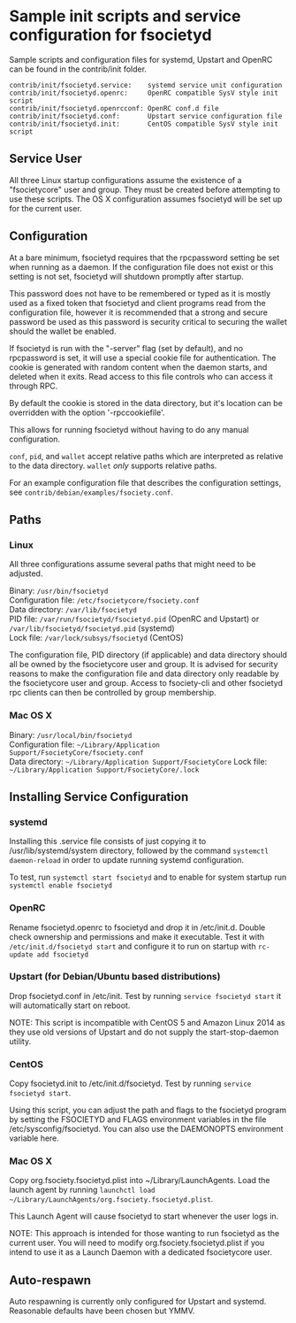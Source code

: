 Sample init scripts and service configuration for fsocietyd
==========================================================

Sample scripts and configuration files for systemd, Upstart and OpenRC
can be found in the contrib/init folder.

    contrib/init/fsocietyd.service:    systemd service unit configuration
    contrib/init/fsocietyd.openrc:     OpenRC compatible SysV style init script
    contrib/init/fsocietyd.openrcconf: OpenRC conf.d file
    contrib/init/fsocietyd.conf:       Upstart service configuration file
    contrib/init/fsocietyd.init:       CentOS compatible SysV style init script

Service User
---------------------------------

All three Linux startup configurations assume the existence of a "fsocietycore" user
and group.  They must be created before attempting to use these scripts.
The OS X configuration assumes fsocietyd will be set up for the current user.

Configuration
---------------------------------

At a bare minimum, fsocietyd requires that the rpcpassword setting be set
when running as a daemon.  If the configuration file does not exist or this
setting is not set, fsocietyd will shutdown promptly after startup.

This password does not have to be remembered or typed as it is mostly used
as a fixed token that fsocietyd and client programs read from the configuration
file, however it is recommended that a strong and secure password be used
as this password is security critical to securing the wallet should the
wallet be enabled.

If fsocietyd is run with the "-server" flag (set by default), and no rpcpassword is set,
it will use a special cookie file for authentication. The cookie is generated with random
content when the daemon starts, and deleted when it exits. Read access to this file
controls who can access it through RPC.

By default the cookie is stored in the data directory, but it's location can be overridden
with the option '-rpccookiefile'.

This allows for running fsocietyd without having to do any manual configuration.

`conf`, `pid`, and `wallet` accept relative paths which are interpreted as
relative to the data directory. `wallet` *only* supports relative paths.

For an example configuration file that describes the configuration settings,
see `contrib/debian/examples/fsociety.conf`.

Paths
---------------------------------

### Linux

All three configurations assume several paths that might need to be adjusted.

Binary:              `/usr/bin/fsocietyd`  
Configuration file:  `/etc/fsocietycore/fsociety.conf`  
Data directory:      `/var/lib/fsocietyd`  
PID file:            `/var/run/fsocietyd/fsocietyd.pid` (OpenRC and Upstart) or `/var/lib/fsocietyd/fsocietyd.pid` (systemd)  
Lock file:           `/var/lock/subsys/fsocietyd` (CentOS)  

The configuration file, PID directory (if applicable) and data directory
should all be owned by the fsocietycore user and group.  It is advised for security
reasons to make the configuration file and data directory only readable by the
fsocietycore user and group.  Access to fsociety-cli and other fsocietyd rpc clients
can then be controlled by group membership.

### Mac OS X

Binary:              `/usr/local/bin/fsocietyd`  
Configuration file:  `~/Library/Application Support/FsocietyCore/fsociety.conf`  
Data directory:      `~/Library/Application Support/FsocietyCore`
Lock file:           `~/Library/Application Support/FsocietyCore/.lock`

Installing Service Configuration
-----------------------------------

### systemd

Installing this .service file consists of just copying it to
/usr/lib/systemd/system directory, followed by the command
`systemctl daemon-reload` in order to update running systemd configuration.

To test, run `systemctl start fsocietyd` and to enable for system startup run
`systemctl enable fsocietyd`

### OpenRC

Rename fsocietyd.openrc to fsocietyd and drop it in /etc/init.d.  Double
check ownership and permissions and make it executable.  Test it with
`/etc/init.d/fsocietyd start` and configure it to run on startup with
`rc-update add fsocietyd`

### Upstart (for Debian/Ubuntu based distributions)

Drop fsocietyd.conf in /etc/init.  Test by running `service fsocietyd start`
it will automatically start on reboot.

NOTE: This script is incompatible with CentOS 5 and Amazon Linux 2014 as they
use old versions of Upstart and do not supply the start-stop-daemon utility.

### CentOS

Copy fsocietyd.init to /etc/init.d/fsocietyd. Test by running `service fsocietyd start`.

Using this script, you can adjust the path and flags to the fsocietyd program by
setting the FSOCIETYD and FLAGS environment variables in the file
/etc/sysconfig/fsocietyd. You can also use the DAEMONOPTS environment variable here.

### Mac OS X

Copy org.fsociety.fsocietyd.plist into ~/Library/LaunchAgents. Load the launch agent by
running `launchctl load ~/Library/LaunchAgents/org.fsociety.fsocietyd.plist`.

This Launch Agent will cause fsocietyd to start whenever the user logs in.

NOTE: This approach is intended for those wanting to run fsocietyd as the current user.
You will need to modify org.fsociety.fsocietyd.plist if you intend to use it as a
Launch Daemon with a dedicated fsocietycore user.

Auto-respawn
-----------------------------------

Auto respawning is currently only configured for Upstart and systemd.
Reasonable defaults have been chosen but YMMV.
